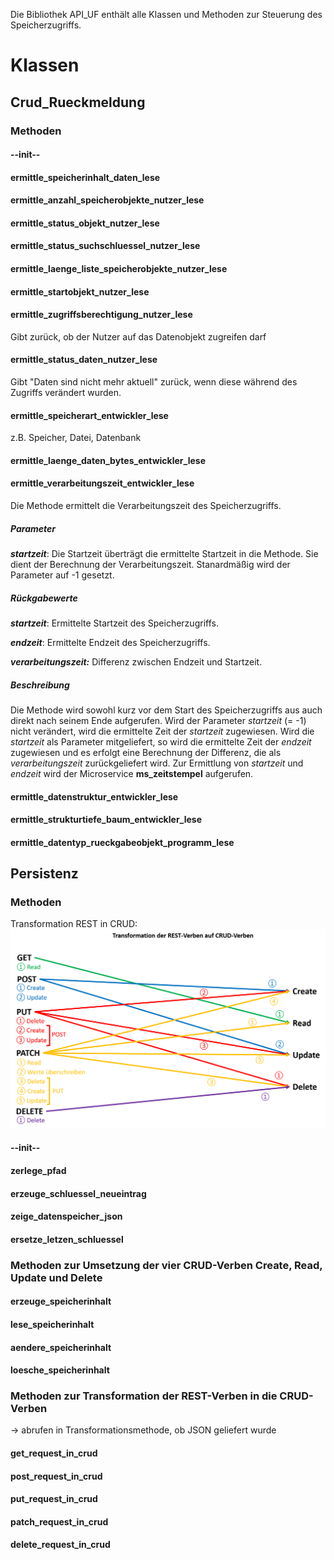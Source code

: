 Die Bibliothek API_UF enthält alle Klassen und Methoden zur Steuerung des Speicherzugriffs.

# Klassen

## Crud_Rueckmeldung

### Methoden

#### --init--

#### ermittle_speicherinhalt_daten_lese

#### ermittle_anzahl_speicherobjekte_nutzer_lese

#### ermittle_status_objekt_nutzer_lese

#### ermittle_status_suchschluessel_nutzer_lese

#### ermittle_laenge_liste_speicherobjekte_nutzer_lese

#### ermittle_startobjekt_nutzer_lese

#### ermittle_zugriffsberechtigung_nutzer_lese
Gibt zurück, ob der Nutzer auf das Datenobjekt zugreifen darf

#### ermittle_status_daten_nutzer_lese
Gibt "Daten sind nicht mehr aktuell" zurück, wenn diese während des Zugriffs verändert wurden.

#### ermittle_speicherart_entwickler_lese
z.B. Speicher, Datei, Datenbank

#### ermittle_laenge_daten_bytes_entwickler_lese

#### ermittle_verarbeitungszeit_entwickler_lese
Die Methode ermittelt die Verarbeitungszeit des Speicherzugriffs.
##### Parameter
***startzeit***: Die Startzeit überträgt die ermittelte Startzeit in die Methode. Sie dient der Berechnung der Verarbeitungszeit. Stanardmäßig wird der Parameter auf -1 gesetzt.
##### Rückgabewerte
***startzeit***: Ermittelte Startzeit des Speicherzugriffs.

***endzeit***: Ermittelte Endzeit des Speicherzugriffs.

***verarbeitungszeit:*** Differenz zwischen Endzeit und Startzeit.
##### Beschreibung
Die Methode wird sowohl kurz vor dem Start des Speicherzugriffs aus auch direkt nach seinem Ende aufgerufen. Wird der Parameter *startzeit* (= -1) nicht verändert, wird die ermittelte Zeit der *startzeit* zugewiesen. 
Wird die *startzeit* als Parameter mitgeliefert, so wird die ermittelte Zeit der *endzeit* zugewiesen und es erfolgt eine Berechnung der Differenz, die als *verarbeitungszeit* zurückgeliefert wird.
Zur Ermittlung von *startzeit* und *endzeit* wird der Microservice **ms_zeitstempel** aufgerufen.

#### ermittle_datenstruktur_entwickler_lese

#### ermittle_strukturtiefe_baum_entwickler_lese

#### ermittle_datentyp_rueckgabeobjekt_programm_lese


## Persistenz

### Methoden


Transformation REST in CRUD: ![Uebertragung REST zu CRUD](https://github.com/StefSchneider/Unternehmensfaehigkeiten/blob/master/Dokumentation/Grafik_Uebertragung_REST_ZU_CRUD.png)


#### --init--

#### zerlege_pfad

#### erzeuge_schluessel_neueintrag

#### zeige_datenspeicher_json

#### ersetze_letzen_schluessel

### Methoden zur Umsetzung der vier CRUD-Verben Create, Read, Update und Delete

#### erzeuge_speicherinhalt

#### lese_speicherinhalt

#### aendere_speicherinhalt

#### loesche_speicherinhalt

### Methoden zur Transformation der REST-Verben in die CRUD-Verben
-> abrufen in Transformationsmethode, ob JSON geliefert wurde

#### get_request_in_crud

#### post_request_in_crud

#### put_request_in_crud

#### patch_request_in_crud

#### delete_request_in_crud


